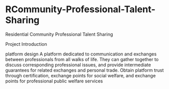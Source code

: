 # RCommunity-Professional-Talent-Sharing
Residential Community Professional Talent Sharing


Project Introduction

platform design
A platform dedicated to communication and exchanges between professionals from all walks of life. They can gather together to discuss corresponding professional issues, and provide intermediate guarantees for related exchanges and personal trade. Obtain platform trust through certification, exchange points for social welfare, and exchange points for professional public welfare services
